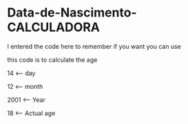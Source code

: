 # Data-de-Nascimento-CALCULADORA
I entered the code here to remember if you want you can use

this code is to calculate the age

14 <-- day

12 <-- month

2001 <-- Year

18 <-- Actual age
